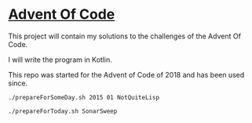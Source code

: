 # [Advent Of Code](https://adventofcode.com/)

This project will contain my solutions to the challenges of the Advent Of Code.

I will write the program in Kotlin.

This repo was started for the Advent of Code of 2018 and has been used since.




```
./prepareForSomeDay.sh 2015 01 NotQuiteLisp
```

```bash
./prepareForToday.sh SonarSweep
```